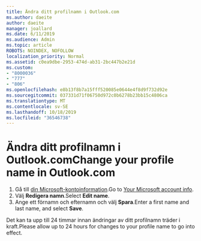 ```yaml
---
title: Ändra ditt profilnamn i Outlook.com
ms.author: daeite
author: daeite
manager: joallard
ms.date: 6/11/2019
ms.audience: Admin
ms.topic: article
ROBOTS: NOINDEX, NOFOLLOW
localization_priority: Normal
ms.assetid: c0ea9dbe-2953-474d-ab31-2bc447b2e21d
ms.custom:
- "8000036"
- "777"
- "806"
ms.openlocfilehash: e8b13f8b7a15fff520085e0644e4f8d9f732d92e
ms.sourcegitcommit: 037331d71f06750d972c0b6278b23bb15c4806ca
ms.translationtype: MT
ms.contentlocale: sv-SE
ms.lasthandoff: 10/18/2019
ms.locfileid: "36546738"
---
```

# <a name="change-your-profile-name-in-outlookcom"></a><span data-ttu-id="da9c0-102">Ändra ditt profilnamn i Outlook.com</span><span class="sxs-lookup"><span data-stu-id="da9c0-102">Change your profile name in Outlook.com</span></span>

1. <span data-ttu-id="da9c0-103">Gå till [din Microsoft-kontoinformation](https://go.microsoft.com/fwlink/p/?linkid=860841).</span><span class="sxs-lookup"><span data-stu-id="da9c0-103">Go to [Your Microsoft account info](https://go.microsoft.com/fwlink/p/?linkid=860841).</span></span>
2. <span data-ttu-id="da9c0-104">Välj **Redigera namn**.</span><span class="sxs-lookup"><span data-stu-id="da9c0-104">Select **Edit name**.</span></span>
3. <span data-ttu-id="da9c0-105">Ange ett förnamn och efternamn och välj **Spara**.</span><span class="sxs-lookup"><span data-stu-id="da9c0-105">Enter a first name and last name, and select **Save**.</span></span>

<span data-ttu-id="da9c0-106">Det kan ta upp till 24 timmar innan ändringar av ditt profilnamn träder i kraft.</span><span class="sxs-lookup"><span data-stu-id="da9c0-106">Please allow up to 24 hours for changes to your profile name to go into effect.</span></span>